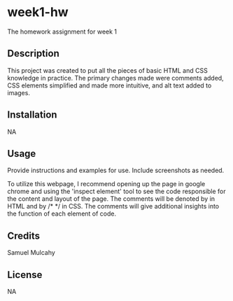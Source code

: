 # week1-hw
The homework assignment for week 1

## Description

This project was created to put all the pieces of basic HTML and CSS knowledge in practice. The primary changes made were comments added, CSS elements simplified and made more intuitive, and alt text added to images.

## Installation

NA

## Usage

Provide instructions and examples for use. Include screenshots as needed.

To utilize this webpage, I recommend opening up the page in google chrome and using the 'inspect element' tool to see the code responsible for the content and layout of the page. The comments will be denoted by <!-- --> in HTML and by /* */ in CSS. The comments will give additional insights into the function of each element of code.

## Credits

Samuel Mulcahy

## License

NA

